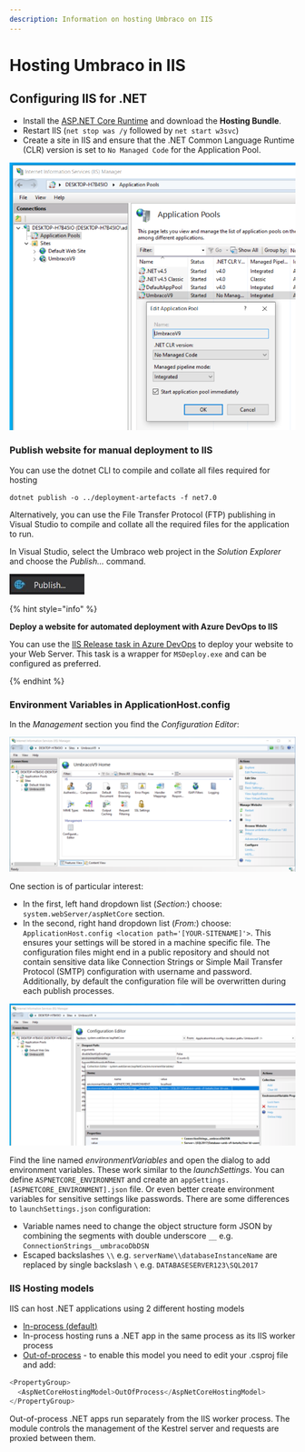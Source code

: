 ```yaml
---
description: Information on hosting Umbraco on IIS
---
```


# Hosting Umbraco in IIS

## Configuring IIS for .NET

* Install the [ASP.NET Core Runtime](https://dotnet.microsoft.com/en-us/download/dotnet/7.0) and download the **Hosting Bundle**.
* Restart IIS (`net stop was /y` followed by `net start w3svc`)
* Create a site in IIS and ensure that the .NET Common Language Runtime (CLR) version is set to `No Managed Code` for the Application Pool.

![IIS Application Pool](../../../../../10/umbraco-cms/fundamentals/setup/server-setup/images/iis-app-pool-core.png)

### Publish website for manual deployment to IIS

You can use the dotnet CLI to compile and collate all files required for hosting

```
dotnet publish -o ../deployment-artefacts -f net7.0
```

Alternatively, you can use the File Transfer Protocol (FTP) publishing in Visual Studio to compile and collate all the required files for the application to run.

In Visual Studio, select the Umbraco web project in the _Solution Explorer_ and choose the _Publish..._ command.

![Publish...](../../../../../10/umbraco-cms/fundamentals/setup/server-setup/images/contextmenu-publish-command.jpg)

{% hint style="info" %}
 
**Deploy a website for automated deployment with Azure DevOps to IIS**

You can use the [IIS Release task in Azure DevOps](https://learn.microsoft.com/en-us/azure/devops/pipelines/release/deploy-webdeploy-iis-deploygroups) to deploy your website to your Web Server. This task is a wrapper for `MSDeploy.exe` and can be configured as preferred.

{% endhint %}

### Environment Variables in ApplicationHost.config

In the _Management_ section you find the _Configuration Editor_:

![IIS Website Configuration](../../../../../10/umbraco-cms/fundamentals/setup/server-setup/images/iis-core-website-config.png)

One section is of particular interest:

* In the first, left hand dropdown list (_Section:_) choose: `system.webServer/aspNetCore` section.
* In the second, right hand dropdown list (_From:_) choose: `ApplicationHost.config <location path='[YOUR-SITENAME]'>`. This ensures your settings will be stored in a machine specific file. The configuration files might end in a public repository and should not contain sensitive data like Connection Strings or Simple Mail Transfer Protocol (SMTP) configuration with username and password. Additionally, by default the configuration file will be overwritten during each publish processes.

![IIS Configuration Editor](../../../../../10/umbraco-cms/fundamentals/setup/server-setup/images/iis-environment-variables.png)

Find the line named _environmentVariables_ and open the dialog to add environment variables. These work similar to the _launchSettings_. You can define `ASPNETCORE_ENVIRONMENT` and create an `appSettings.[ASPNETCORE_ENVIRONMENT].json` file. Or even better create environment variables for sensitive settings like passwords. There are some differences to `launchSettings.json` configuration:

* Variable names need to change the object structure form JSON by combining the segments with double underscore `__` e.g. `ConnectionStrings__umbracoDbDSN`
* Escaped backslashes `\\` e.g. `serverName\\databaseInstanceName` are replaced by single backslash `\` e.g. `DATABASESERVER123\SQL2017`

### IIS Hosting models

IIS can host .NET applications using 2 different hosting models

* [In-process (default)](https://docs.microsoft.com/en-us/aspnet/core/host-and-deploy/iis/in-process-hosting?view=aspnetcore-7.0)
* In-process hosting runs a .NET app in the same process as its IIS worker process
* [Out-of-process](https://docs.microsoft.com/en-us/aspnet/core/host-and-deploy/iis/out-of-process-hosting?view=aspnetcore-7.0) - to enable this model you need to edit your .csproj file and add:

```js
<PropertyGroup>
  <AspNetCoreHostingModel>OutOfProcess</AspNetCoreHostingModel>
</PropertyGroup>
```

Out-of-process .NET apps run separately from the IIS worker process. The module controls the management of the Kestrel server and requests are proxied between them.
